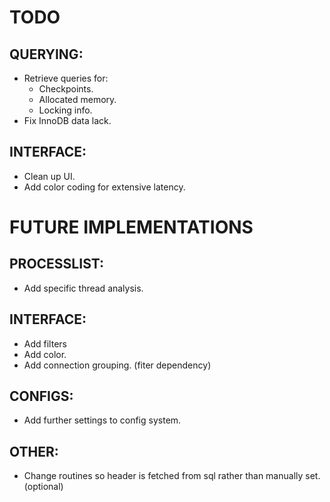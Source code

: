 # TODO
## QUERYING:
- Retrieve queries for:
    - Checkpoints.
    - Allocated memory.
    - Locking info.
- Fix InnoDB data lack.

## INTERFACE:
- Clean up UI.
- Add color coding for extensive latency.

# FUTURE IMPLEMENTATIONS
## PROCESSLIST:
- Add specific thread analysis.

## INTERFACE:
- Add filters
- Add color.
- Add connection grouping. (fiter dependency)

## CONFIGS:
- Add further settings to config system.

## OTHER:
- Change routines so header is fetched from sql rather than manually set. (optional)